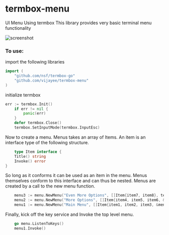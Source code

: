 # termbox-menu
UI Menu Using termbox
This library provides very basic terminal menu functionality

![screenshot](https://github.com/vijayee/termbox-menu/screenshots/tourofipfs.png "Tour of IPFs")

### To use:
import the following libraries

```go
import (
	"github.com/nsf/termbox-go"
	"github.com/vijayee/termbox-menu"
)
```

initialize termbox

``` go
err := termbox.Init()
	if err != nil {
		panic(err)
	}
	defer termbox.Close()
	termbox.SetInputMode(termbox.InputEsc)
```

Now to create a menu. Menus takes an array of Items. An item is an interface type of the following structure.

```go
	type Item interface {
	Title() string
	Invoke() error
}
```
So long as it conforms it can be used as an item in the menu. Menus themselves conform to this interface and can thus be nested.
Menus are created by a call to the new menu function.

```go
	menu3 := menu.NewMenu("Even More Options", []Item{item7, item8}, termbox.ColorWhite, termbox.ColorBlue)
	menu2 := menu.NewMenu("More Options", []Item{item4, item5, item6, &menu3}, termbox.ColorWhite, termbox.ColorBlue)
	menu1 := menu.NewMenu("Main Menu", []Item{item1, item2, item3, &menu2}, termbox.ColorWhite, termbox.ColorBlue)
```

Finally, kick off the key service and Invoke the top level menu.

```go	
	go menu.ListenToKeys()
	menu1.Invoke()
```